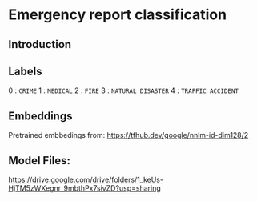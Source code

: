 # Emergency report classification

## Introduction

## Labels
0 : `CRIME`
1 : `MEDICAL`
2 : `FIRE`
3 : `NATURAL DISASTER`
4 : `TRAFFIC ACCIDENT`

## Embeddings
Pretrained embbedings from: https://tfhub.dev/google/nnlm-id-dim128/2

## Model Files:
https://drive.google.com/drive/folders/1_keUs-HjTM5zWXegnr_9mbthPx7sivZD?usp=sharing
